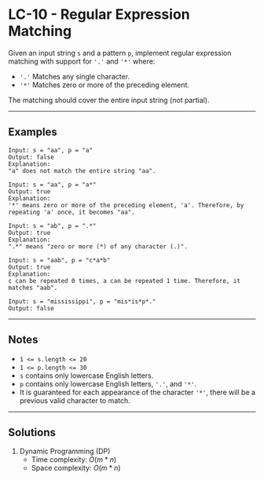 # LC-10 - Regular Expression Matching

Given an input string `s` and a pattern `p`, implement regular expression matching with support for `'.'` and `'*'` where:

- `'.'` Matches any single character.​​​​
- `'*'` Matches zero or more of the preceding element.

The matching should cover the entire input string (not partial).

---
## Examples

```
Input: s = "aa", p = "a"
Output: false
Explanation:
"a" does not match the entire string "aa".
```

```
Input: s = "aa", p = "a*"
Output: true
Explanation:
'*' means zero or more of the preceding element, 'a'. Therefore, by repeating 'a' once, it becomes "aa".
```

```
Input: s = "ab", p = ".*"
Output: true
Explanation:
".*" means "zero or more (*) of any character (.)".
```

```
Input: s = "aab", p = "c*a*b"
Output: true
Explanation:
c can be repeated 0 times, a can be repeated 1 time. Therefore, it matches "aab".
```

```
Input: s = "mississippi", p = "mis*is*p*."
Output: false
```

---
## Notes

- `1 <= s.length <= 20`
- `1 <= p.length <= 30`
- `s` contains only lowercase English letters.
- `p` contains only lowercase English letters, `'.'`, and `'*'`.
- It is guaranteed for each appearance of the character `'*'`, there will be a previous valid character to match.

---
## Solutions

1. Dynamic Programming (DP)
    - Time complexity: $O(m * n)$
    - Space complexity: $O(m * n)$
